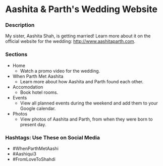 # Aashita &amp; Parth's Wedding Website

### Description
My sister, Aashita Shah, is getting married! Learn more about it on the official website for the wedding: http://www.aashitaparth.com.

### Sections
- Home
  - Watch a promo video for the wedding.
- When Parth Met Aashita
  - Learn more about how Aashita and Parth found each other.
- Accomodation
  - Book hotel rooms.
- Events
  - View all planned events during the weekend and add them to your Google calendar.
- Photos
  - View photos of Aashita and Parth, from when they were born to present day.
  
### Hashtags: Use These on Social Media
- #WhenParthMetAashi
- #Aashiqui3
- #FromLoveToShahdi
